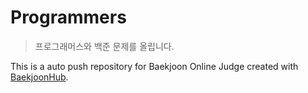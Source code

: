 # Programmers
> 프로그래머스와 백준 문제를 올립니다.

This is a auto push repository for Baekjoon Online Judge created with [BaekjoonHub](https://github.com/BaekjoonHub/BaekjoonHub).
